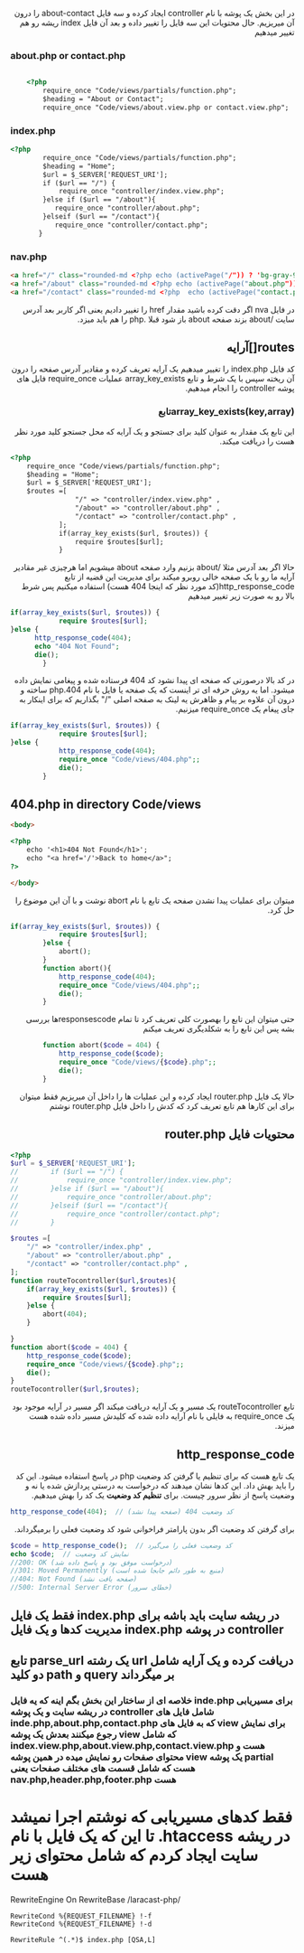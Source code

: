 <div dir="rtl">

در این بخش یک پوشه با نام controller ایجاد کرده و سه فایل about-contact را درون آن میریزیم. حال محتویات این سه فایل را تغییر داده و بعد آن فایل index ریشه رو هم تغییر میدهیم

<div dir="ltr">

### about.php or contact.php

```html

    <?php
        require_once "Code/views/partials/function.php";
        $heading = "About or Contact";
        require_once "Code/views/about.view.php or contact.view.php";

```
### index.php

```html
<?php
        require_once "Code/views/partials/function.php";
        $heading = "Home";
        $url = $_SERVER['REQUEST_URI'];
        if ($url == "/") {
            require_once "controller/index.view.php";
        }else if ($url == "/about"){
           require_once "controller/about.php";
        }elseif ($url == "/contact"){
           require_once "controller/contact.php";
       }
```
### nav.php

```html
<a href="/" class="rounded-md <?php echo (activePage("/")) ? 'bg-gray-900 text-white' : 'text-gray-300 hover:bg-gray-700 hover:text-white' ; ?>   px-3 py-2 text-sm font-medium " aria-current="page">Home</a>
<a href="/about" class="rounded-md <?php echo (activePage("about.php")) ? 'bg-gray-900 text-white' : 'text-gray-300 hover:bg-gray-700 hover:text-white' ; ?>   px-3 py-2 text-sm font-medium ">About</a>
<a href="/contact" class="rounded-md <?php  echo (activePage("contact.php")) ? 'bg-gray-900 text-white' : 'text-gray-300 hover:bg-gray-700 hover:text-white' ; ?> px-3 py-2 text-sm font-medium ">Contact</a>
```
<div dir="rtl">
در فایل nva  اگر دقت کرده باشید مقدار  href را تغییر دادیم یعنی اگر کاربر بعد آدرس سایت /about بزند صفحه about باز شود قبلا .php  را هم باید میزد.

## routes[]آرایه
کد فایل index.php را تغییر میدهیم یک آرایه تعریف کرده و مقادیر آدرس صفحه را درون آن ریخته سپس با یک شرط و تابع array_key_exists عملیات require_once فایل های پوشه controller را انجام میدهیم.
### array_key_exists(key,array)تابع
این تابع یک مقدار به عنوان کلید برای جستجو و یک آرایه که محل جستجو کلید مورد نظر هست را دریافت میکند.

<div dir="ltr">

```html
<?php
    require_once "Code/views/partials/function.php";
    $heading = "Home";
    $url = $_SERVER['REQUEST_URI'];
    $routes =[
                "/" => "controller/index.view.php" ,
                "/about" => "controller/about.php" ,
                "/contact" => "controller/contact.php" ,
            ];
            if(array_key_exists($url, $routes)) {
                require $routes[$url];
            }

```
<div dir="rtl">
حالا اگر بعد آدرس  مثلا /about بزنیم وارد صفحه about  میشویم اما هرچیزی غیر مقادیر آرایه ما رو با یک صفحه خالی روبرو میکند برای مدیریت این قضیه از تابع http_response_code(کد مورد نظر که اینجا 404 هست) استفاده میکنیم پس شرط بالا رو به صورت زیر تغییر میدهیم

<div dir="ltr">

```php
if(array_key_exists($url, $routes)) {
            require $routes[$url];
}else {
      http_response_code(404);
      echo "404 Not Found";
      die();
        }
```
<div dir="rtl">
در کد بالا درصورتی که صفحه ای پیدا نشود کد 404 فرستاده شده و پیغامی نمایش داده میشود. اما یه روش حرفه ای تر اینست که یک صفحه یا فایل با نام 404.php ساخته و درون آن علاوه بر پیام و ظاهرش یه لینک به صفحه اصلی "/" بگذاریم که برای اینکار به جای پیغام یک require_once میزنیم.

<div dir="ltr">

```php
if(array_key_exists($url, $routes)) {
            require $routes[$url];
}else {
            http_response_code(404);
            require_once "Code/views/404.php";;
            die();
        }
```
## 404.php in  directory Code/views

```html
<body>

<?php
    echo '<h1>404 Not Found</h1>';
    echo "<a href='/'>Back to home</a>";
?>

</body>
```
<div dir="rtl">
میتوان برای عملیات پیدا نشدن صفحه یک تابع با نام abort نوشت و با آن این موضوع را حل کرد.

<div dir="ltr">

```php
if(array_key_exists($url, $routes)) {
            require $routes[$url];
        }else {
            abort();
        }
        function abort(){
            http_response_code(404);
            require_once "Code/views/404.php";;
            die();
        }
```
<div dir="rtl">
حتی میتوان این تابع را بهصورت کلی تعریف کرد تا تمام responsescodeها بررسی بشه پس این تابع را به شکلدیگری تعریف میکنم

<div dir="ltr">

```php
        function abort($code = 404) {
            http_response_code($code);
            require_once "Code/views/{$code}.php";;
            die();
        }
```
<div dir="rtl"> 
حالا یک فایل router.php ایجاد کرده و این عملیات ها را داخل آن میریزیم فقط میتوان برای این کارها هم تابع تعریف کرد که کدش را داخل فایل router.php نوشتم

## محتویات فایل router.php

<div dir="ltr">

```php
<?php
$url = $_SERVER['REQUEST_URI'];
//        if ($url == "/") {
//            require_once "controller/index.view.php";
//        }else if ($url == "/about"){
//            require_once "controller/about.php";
//        }elseif ($url == "/contact"){
//            require_once "controller/contact.php";
//        }

$routes =[
    "/" => "controller/index.php" ,
    "/about" => "controller/about.php" ,
    "/contact" => "controller/contact.php" ,
];
function routeTocontroller($url,$routes){
    if(array_key_exists($url, $routes)) {
        require $routes[$url];
    }else {
        abort(404);
    }

}
function abort($code = 404) {
    http_response_code($code);
    require_once "Code/views/{$code}.php";;
    die();
}
routeTocontroller($url,$routes);

```
<div dir="rtl">
تابع routeTocontroller یک مسیر و یک آرایه دریافت میکند اگر مسیر در آرایه موجود بود یک require_once به فایلی با نام آرایه داده شده که کلیدش مسیر داده شده هست میزند.

## http_response_code
یک تابع هست که برای تنظیم یا گرفتن کد وضعیت php در پاسخ استفاده میشود. این کد را باید بهش داد.
این کدها نشان میدهند که درخواست به درستی پردازش شده یا نه و وضعیت پاسخ از نظر سرور چیست.
برای **تنظیم کد وضعیت** یک کد را بهش میدهیم.
<div dir="ltr">

```php
http_response_code(404);  // کد وضعیت 404 (صفحه پیدا نشد)
```
<div dir="rtl">
برای گرفتن کد وضعیت اگر بدون پارامتر فراخوانی شود کد وضعیت فعلی را برمیگرداند.

<div dir="ltr">

```php
$code = http_response_code();  // کد وضعیت فعلی را می‌گیرد
echo $code;  // نمایش کد وضعیت
//200: OK (درخواست موفق بود و پاسخ داده شد)
//301: Moved Permanently (منبع به طور دائم جابجا شده است)
//404: Not Found (صفحه یافت نشد)
//500: Internal Server Error (خطای سرور)
```
## فقط یک فایل index.php در ریشه سایت باید باشه برای مدیریت کدها و یک فایل index.php در پوشه controller
## تابع parse_url یک رشته url دریافت کرده و یک آرایه شامل دو کلید path و query بر میگرداند
### خلاصه ای از ساختار این بخش بگم اینه که یه فایل inde.php برای مسیریابی در ریشه سایت و یک پوشه controller شامل فایل های inde.php,about.php,contact.php که به فایل های view برای نمایش رجوع میکنند بعدش یک پوشه view که شامل index.view.php,about.view.php,contact.view.php هست و محتوای صفحات رو نمایش میده در همین پوشه view یک پوشه partial هست که شامل قسمت های مختلف صفحات یعنی nav.php,header.php,footer.php هست
# فقط کدهای مسیریابی که نوشتم اجرا نمیشد تا این که یک فایل با نام .htaccess در ریشه سایت ایجاد کردم که شامل محتوای زیر هست
<div dir="ltr">
<IfModule mod_rewrite.c>
    RewriteEngine On
    RewriteBase /laracast-php/

    RewriteCond %{REQUEST_FILENAME} !-f
    RewriteCond %{REQUEST_FILENAME} !-d

    RewriteRule ^(.*)$ index.php [QSA,L]
</IfModule>